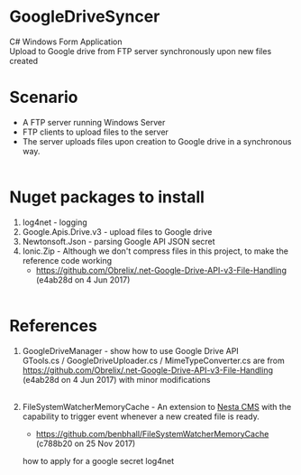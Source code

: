 # GoogleDriveSyncer
C# Windows Form Application<br/>
Upload to Google drive from FTP server synchronously upon new files created<br/>

# Scenario
* A FTP server running Windows Server
* FTP clients to upload files to the server
* The server uploads files upon creation to Google drive in a synchronous way.<br/><br/>

# Nuget packages to install<br/>
  1. log4net - logging<br/>
  2. Google.Apis.Drive.v3 - upload files to Google drive<br/>
  3. Newtonsoft.Json - parsing Google API JSON secret<br/>
  4. Ionic.Zip - Although we don't compress files in this project, to make the reference code working
      + https://github.com/Obrelix/.net-Google-Drive-API-v3-File-Handling (e4ab28d on 4 Jun 2017)<br/><br/>
  
#  References<br/>
  1. GoogleDriveManager - show how to use Google Drive API<br/>
     GTools.cs / GoogleDriveUploader.cs / MimeTypeConverter.cs are from 
     https://github.com/Obrelix/.net-Google-Drive-API-v3-File-Handling (e4ab28d on 4 Jun 2017) 
     with minor modifications<br/><br/>
  2. FileSystemWatcherMemoryCache - An extension to [Nesta CMS](https://msdn.microsoft.com/en-us/library/system.io.filesystemwatcher(v=vs.110).aspx "FileSystemWatcher") with the capability to trigger event whenever a new created file is ready.<br/>       
      + https://github.com/benbhall/FileSystemWatcherMemoryCache (c788b20 on 25 Nov 2017)<br/>
      
      
      
      how to apply for a google secret
      log4net

